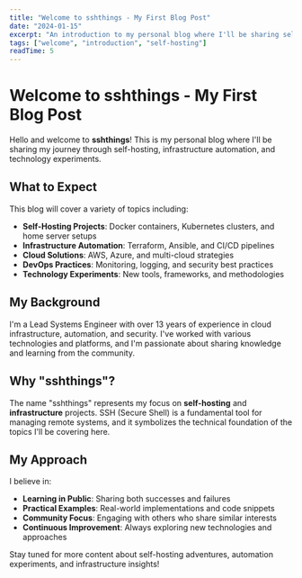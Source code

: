 ```yaml
---
title: "Welcome to sshthings - My First Blog Post"
date: "2024-01-15"
excerpt: "An introduction to my personal blog where I'll be sharing self-hosting projects, automation experiments, and infrastructure insights."
tags: ["welcome", "introduction", "self-hosting"]
readTime: 5
---
```


# Welcome to sshthings - My First Blog Post

Hello and welcome to **sshthings**! This is my personal blog where I'll be sharing my journey through self-hosting, infrastructure automation, and technology experiments.

## What to Expect

This blog will cover a variety of topics including:

- **Self-Hosting Projects**: Docker containers, Kubernetes clusters, and home server setups
- **Infrastructure Automation**: Terraform, Ansible, and CI/CD pipelines
- **Cloud Solutions**: AWS, Azure, and multi-cloud strategies
- **DevOps Practices**: Monitoring, logging, and security best practices
- **Technology Experiments**: New tools, frameworks, and methodologies

## My Background

I'm a Lead Systems Engineer with over 13 years of experience in cloud infrastructure, automation, and security. I've worked with various technologies and platforms, and I'm passionate about sharing knowledge and learning from the community.

## Why "sshthings"?

The name "sshthings" represents my focus on **self-hosting** and **infrastructure** projects. SSH (Secure Shell) is a fundamental tool for managing remote systems, and it symbolizes the technical foundation of the topics I'll be covering here.

## My Approach

I believe in:
- **Learning in Public**: Sharing both successes and failures
- **Practical Examples**: Real-world implementations and code snippets
- **Community Focus**: Engaging with others who share similar interests
- **Continuous Improvement**: Always exploring new technologies and approaches

Stay tuned for more content about self-hosting adventures, automation experiments, and infrastructure insights! 